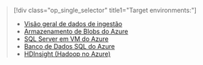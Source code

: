 > [!div class="op_single_selector" title1="Target environments:"]
> * [Visão geral de dados de ingestão](../articles/machine-learning/team-data-science-process/ingest-data.md)
> * [Armazenamento de Blobs do Azure](../articles/machine-learning/team-data-science-process/move-azure-blob.md)
> * [SQL Server em VM do Azure](../articles/machine-learning/team-data-science-process/move-sql-server-virtual-machine.md)
> * [Banco de Dados SQL do Azure](../articles/machine-learning/team-data-science-process/move-sql-azure.md)
> * [HDInsight (Hadoop no Azure)](../articles/machine-learning/team-data-science-process/move-hive-tables.md)
> 
> 

